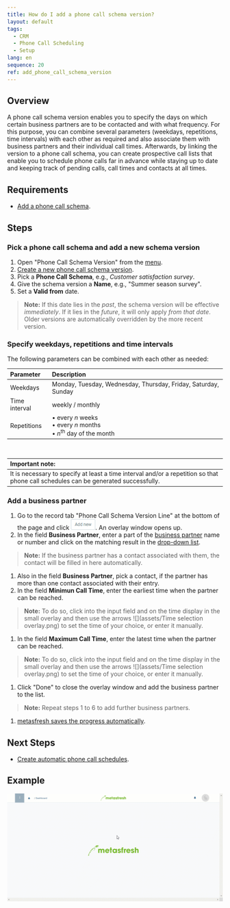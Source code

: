 ```yaml
---
title: How do I add a phone call schema version?
layout: default
tags:
  - CRM
  - Phone Call Scheduling
  - Setup
lang: en
sequence: 20
ref: add_phone_call_schema_version
---
```


## Overview
A phone call schema version enables you to specify the days on which certain business partners are to be contacted and with what frequency. For this purpose, you can combine several parameters (weekdays, repetitions, time intervals) with each other as required and also associate them with business partners and their individual call times. Afterwards, by linking the version to a phone call schema, you can create prospective call lists that enable you to schedule phone calls far in advance while staying up to date and keeping track of pending calls, call times and contacts at all times.

## Requirements
- [Add a phone call schema](Add_phone_call_schema).

## Steps

### Pick a phone call schema and add a new schema version
1. Open "Phone Call Schema Version" from the [menu](Menu).
1. [Create a new phone call schema version](New_Record_Window).
1. Pick a **Phone Call Schema**, e.g., *Customer satisfaction survey*.
1. Give the schema version a **Name**, e.g., "Summer season survey".
1. Set a **Valid from** date.
 >**Note:** If this date lies in the *past*, the schema version will be effective *immediately*. If it lies in the *future*, it will only apply *from that date*. Older versions are automatically overridden by the more recent version.

### Specify weekdays, repetitions and time intervals
The following parameters can be combined with each other as needed:

| Parameter | Description |
| :--- | :--- |
| Weekdays | Monday, Tuesday, Wednesday, Thursday, Friday, Saturday, Sunday |
| Time interval | weekly / monthly |
| Repetitions | •&nbsp;every *n* weeks<br> •&nbsp;every *n* months<br> •&nbsp;*n*<sup>th</sup> day of the month |

<br>

| **Important note:** |
| :--- |
| It is necessary to specify at least a time interval and/or a repetition so that phone call schedules can be generated successfully. |

### Add a business partner
1. Go to the record tab "Phone Call Schema Version Line" at the bottom of the page and click !["Add new"](assets/Add_New_Button.png). An overlay window opens up.
1. In the field **Business Partner**, enter a part of the [business partner](New_Business_Partner) name or number and click on the matching result in the <a href="Keyboard_shortcuts_reference#dropdown" title="Dynamic Search Box (Autocompletion)">drop-down list</a>.
 >**Note:** If the business partner has a contact associated with them, the contact will be filled in here automatically.

1. Also in the field **Business Partner**, pick a contact, if the partner has more than one contact associated with their entry.
1. In the field **Minimun Call Time**, enter the earliest time when the partner can be reached.
 >**Note:** To do so, click into the input field and on the time display in the small overlay and then use the arrows ![](assets/Time selection overlay.png) to set the time of your choice, or enter it manually.

1. In the field **Maximum Call Time**, enter the latest time when the partner can be reached.
 >**Note:** To do so, click into the input field and on the time display in the small overlay and then use the arrows ![](assets/Time selection overlay.png) to set the time of your choice, or enter it manually.

1. Click "Done" to close the overlay window and add the business partner to the list.
 >**Note:** Repeat steps 1 to 6 to add further business partners.

1. [metasfresh saves the progress automatically](Saveindicator).

## Next Steps
- [Create automatic phone call schedules](Create_automatic_phone_call_schedules).

## Example
![](assets/Add_phone_call_schema_version.gif)
